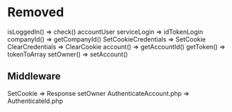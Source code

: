 Removed
==
isLoggedIn() => check()
accountUser
serviceLogin => idTokenLogin
companyId() => getCompanyId()
SetCookieCredentials => SetCookie
ClearCredentials => ClearCookie
account() => getAccountId()
getToken() => tokenToArray
setOwner() => setAccount()

Middleware
---
SetCookie => Response
setOwner
AuthenticateAccount.php => AuthenticateId.php